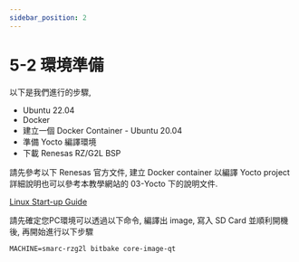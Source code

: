 ```yaml
---
sidebar_position: 2
---
```


# 5-2 環境準備

以下是我們進行的步驟, 

- Ubuntu 22.04 
- Docker  
- 建立一個 Docker Container - Ubuntu 20.04 
- 準備 Yocto 編譯環境
- 下載 Renesas RZ/G2L BSP 

請先參考以下 Renesas 官方文件, 建立 Docker container 以編譯 Yocto project
詳細說明也可以參考本教學網站的 03-Yocto 下的說明文件.

[Linux Start-up Guide](https://www.renesas.cn/cn/zh/document/gde/smarc-evk-rzg2l-rzg2lc-rzg2ul-linux-start-guide-rev103?r=1467981)

請先確定您PC環境可以透過以下命令, 編譯出 image, 寫入 SD Card 並順利開機後, 再開始進行以下步驟

`MACHINE=smarc-rzg2l bitbake core-image-qt`


